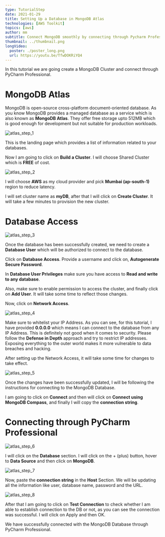 ```yaml
---
type: TutorialStep
date: 2021-01-29
title: Setting Up a Database in MongoDB Atlas
technologies: [AWS Toolkit]
topics: [aws]
author: mm
subtitle: Connect MongoDB smoothly by connecting through Pycharm Professional to explore the database GUI.
thumbnail: ../thumbnail.png
longVideo:
  poster: ./poster_long.png
  url: https://youtu.be/TfwDOKRiYQ4
---
```


In this tutorial we are going create a MongoDB Cluster and connect through PyCharm Professional.

# MongoDB Atlas

MongoDB is open-source cross-platform document-oriented database. As you know 
MongoDB provides a managed database as a service which is also known as **MongoDB Atlas**.
They offer free storage upto 512MB which is good enough for development but not suitable for 
production workloads.

![atlas_step_1](./steps/step1.png)

This is the landing page which provides a list of information related to your databases.


Now I am going to click on **Build a Cluster**. I will choose Shared Cluster which is **FREE** of cost.


![atlas_step_2](./steps/step2.png)

I will choose **AWS** as my cloud provider and pick **Mumbai (ap-south-1)** region to reduce latency.

I will set cluster name as **myDB**, after that I will click on **Create Cluster**.
It will take a few minutes to provision the new cluster.

# Database Access

![atlas_step_3](./steps/step3.png)

Once the database has been successfully created, 
we need to create a **Database User** which will be authorized
to connect to the database.


Click on **Database Access**. Provide a username and click on, **Autogenerate Secure Password**.

In **Database User Privileges** make sure you have access to **Read and write to any database**.

Also, make sure to enable permission to access the cluster, and finally click on **Add User**. It will take some time to reflect those changes.

Now, click on **Network Access**.

![atlas_step_4](./steps/step4.png)

Make sure to whitelist your IP Address. As you can see, for this tutorial, I have provided **0.0.0.0** which means I can connect to the database from 
any IP Address. This is definitely not good when it comes to security. Please follow the **Defense in Depth** approach and try to restrict IP addresses. 
Exposing everything to the outer world makes it more vulnerable to data breaches and hacking. 

After setting up the Network Access, it will take some time for changes to take effect.


![atlas_step_5](./steps/step5.png)

Once the changes have been successfully updated, I will be following the instructions
for connecting to the MongoDB Database.

I am going to click on **Connect** and then will click on **Connect using MongoDB Compass**, 
and finally I will copy the **connection string**.


# Connecting through PyCharm Professional


![atlas_step_6](./steps/step6.png)

I will click on the **Database** section. I will click on the + (plus) button,  hover to **Data Source** and then click on **MongoDB**.

![atlas_step_7](./steps/step7.png)

Now, paste the **connection string** in the **Host** Section. 
We will be updating all the information like user, database name, password and the URL.

![atlas_step_8](./steps/step8.png)


After that I am going to click on **Test Connection** to check whether 
I am able to establish connection to the DB or not, as you can see the connection was successful. I will click on Apply and then OK.

We have successfully connected with the MongoDB Database through PyCharm Professional. 












